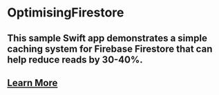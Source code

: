 # OptimisingFirestore
## This sample Swift app demonstrates a simple caching system for Firebase Firestore that can help reduce reads by 30-40%.
## [Learn More](https://betterprogramming.pub/firebase-firestore-cut-costs-by-reducing-reads-edfccb538285)
